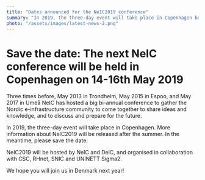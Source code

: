```yaml
---
title: "Dates announced for the NeIC2019 conference"
summary: "In 2019, the three-day event will take place in Copenhagen between 14- 16th May. NeIC2019 will be hosted by NeIC and DeiC, and organised in collaboration with CSC, RHnet, SNIC and UNINETT Sigma2."
photo: "/assets/images/latest-news-2.png"
---
```


Save the date: The next NeIC conference will be held in Copenhagen on 14-16th May 2019
===========================

Three times before, May 2013 in Trondheim, May 2015 in Espoo, and May 2017 in Umeå NeIC has hosted a big bi-annual conference to gather the Nordic e-infrastructure community to come together to share ideas and knowledge, and to discuss and prepare for the future. 

In 2019, the three-day event will take place in Copenhagen. More information about NeIC2019 will be released after the summer. In the meantime, please save the date. 

NeIC2019 will be hosted by NeIC and DeiC, and organised in collaboration with CSC, RHnet, SNIC and UNINETT Sigma2.

We hope you will join us in Denmark next year! 

